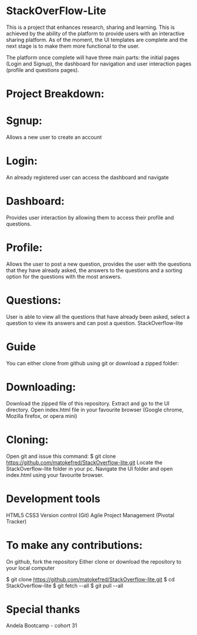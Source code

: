 # StackOverFlow-Lite
This is a project that enhances research, sharing and learning. 
This is achieved by the ability of the platform to provide users with an interactive sharing platform.
As of the moment, the UI templates are complete and the next stage is to make them more functional to the user.

The platform once complete will have three main parts: the initial pages (Login and Signup), the dashboard for navigation and user interaction pages (profile and questions pages).

# Project Breakdown:

# Sgnup: 
Allows a new user to create an account

# Login: 
An already registered user can access the dashboard and navigate

# Dashboard: 
Provides user interaction by allowing them to access their profile and questions.

# Profile: 
Allows the user to post a new question, provides the user with the questions that they have already asked, the answers to the questions and a sorting option for the questions with the most answers.

# Questions: 
User is able to view all the questions that have already been asked, select a question to view its answers and can post a question.
StackOverflow-lite
# Guide
You can either clone from github using git or download a zipped folder:
# Downloading:
Download the zipped file of this repository.
Extract and go to the UI directory.
Open index.html file in your favourite browser (Google chrome, Mozilla firefox, or opera mini)
# Cloning: 
Open git and issue this command:
$ git clone https://github.com/matokefred/StackOverflow-lite.git 
Locate the StackOverflow-lite folder in your pc.
Navigate the UI folder and open index.html using your favourite browser.
# Development tools
HTML5
CSS3
Version control (Git)
Agile Project Management (Pivotal Tracker)
# To make any contributions:
On github, fork the repository
Either clone or download the repository to your local computer

$ git clone https://github.com/matokefred/StackOverflow-lite.git
$ cd StackOverflow-lite
$ git fetch --all
$ git pull --all
# Special thanks
Andela Bootcamp - cohort 31

